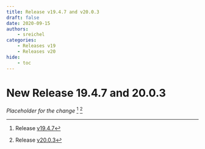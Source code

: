 ```yaml
---
title: Release v19.4.7 and v20.0.3
draft: false
date: 2020-09-15
authors:
    - sreichel
categories:
    - Releases v19
    - Releases v20
hide:
    - toc
---
```


# New Release 19.4.7 and 20.0.3

_Placeholder for the change_ [^1] [^2]

<!-- more -->

[^1]: Release [v19.4.7](https://github.com/OpenMage/magento-lts/releases/tag/v19.4.7)
[^2]: Release [v20.0.3](https://github.com/OpenMage/magento-lts/releases/tag/v20.0.3)
